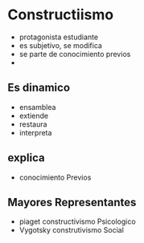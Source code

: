# Constructiismo
* protagonista estudiante
* es subjetivo, se modifica
* se parte de conocimiento previos
* 
## Es dinamico
* ensamblea
* extiende
* restaura
* interpreta
## explica
* conocimiento Previos

## Mayores Representantes
* piaget constructivismo Psicologico
* Vygotsky construtivismo Social
<!--stackedit_data:
eyJoaXN0b3J5IjpbLTE0MjM4OTU5MTNdfQ==
-->